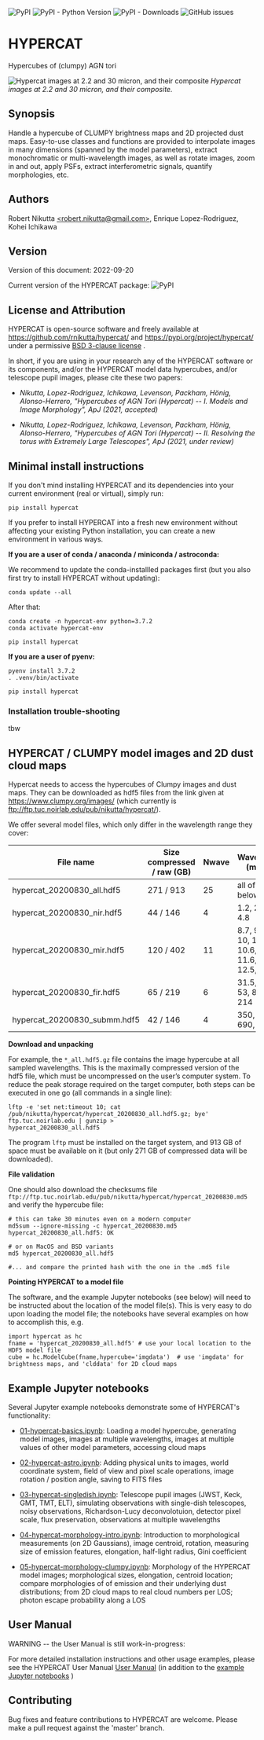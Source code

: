 ![PyPI](https://img.shields.io/pypi/v/hypercat)
![PyPI - Python Version](https://img.shields.io/badge/dynamic/json?url=https%3A%2F%2Fpypi.org%2Fpypi%2Fhypercat%2Fjson&query=info.requires_python&label=python)
![PyPI - Downloads](https://img.shields.io/pypi/dm/hypercat)
![GitHub issues](https://img.shields.io/github/issues/rnikutta/hypercat)


# HYPERCAT

Hypercubes of (clumpy) AGN tori

![Hypercat images at 2.2 and 30 micron, and their composite](./rgb.png)
*Hypercat images at 2.2 and 30 micron, and their composite.*

## Synopsis

Handle a hypercube of CLUMPY brightness maps and 2D projected dust
maps. Easy-to-use classes and functions are provided to interpolate
images in many dimensions (spanned by the model parameters), extract
monochromatic or multi-wavelength images, as well as rotate images,
zoom in and out, apply PSFs, extract interferometric signals, quantify
morphologies, etc.

## Authors

Robert Nikutta [\<robert.nikutta@gmail.com\>](mailto:robert.nikutta@gmail.com), Enrique Lopez-Rodriguez, Kohei Ichikawa

## Version

Version of this document: 2022-09-20

Current version of the HYPERCAT package: ![PyPI](https://img.shields.io/pypi/v/hypercat)

## License and Attribution

HYPERCAT is open-source software and freely available at
https://github.com/rnikutta/hypercat/ and
https://pypi.org/project/hypercat/ under a permissive [BSD 3-clause
license](./LICENSE) .

In short, if you are using in your research any of the HYPERCAT
software or its components, and/or the HYPERCAT model data hypercubes,
and/or telescope pupil images, please cite these two papers:

- *Nikutta, Lopez-Rodriguez, Ichikawa, Levenson, Packham, Hönig,
  Alonso-Herrero, "Hypercubes of AGN Tori (Hypercat) -- I. Models and
  Image Morphology", ApJ (2021, accepted)*

- *Nikutta, Lopez-Rodriguez, Ichikawa, Levenson, Packham, Hönig,
  Alonso-Herrero, "Hypercubes of AGN Tori (Hypercat) -- II. Resolving
  the torus with Extremely Large Telescopes", ApJ (2021, under
  review)*


## Minimal install instructions

If you don't mind installing HYPERCAT and its dependencies into your
current environment (real or virtual), simply run:

```
pip install hypercat
```


If you prefer to install HYPERCAT into a fresh new environment without affecting your existing Python installation, you can create a new environment in various ways.

**If you are a user of conda / anaconda / miniconda / astroconda:**

We recommend to update the conda-installled packages first (but you also first try to install HYPERCAT without updating):

```
conda update --all
```

After that:

```
conda create -n hypercat-env python=3.7.2
conda activate hypercat-env

pip install hypercat
```

**If you are a user of pyenv:**

```
pyenv install 3.7.2
. .venv/bin/activate

pip install hypercat
```

### Installation trouble-shooting

tbw

## HYPERCAT / CLUMPY model images and 2D dust cloud maps

Hypercat needs to access the hypercubes of Clumpy images and dust
maps. They can be downloaded as hdf5 files from the link given at
https://www.clumpy.org/images/ (which currently is
ftp://ftp.tuc.noirlab.edu/pub/nikutta/hypercat/).

We offer several model files, which only differ in the wavelength range they cover:

|File name                     | Size compressed / raw (GB) | Nwave | Wavelengths (micron) |
|------------------------------|----------------------------|-------|----------------------|
| hypercat_20200830_all.hdf5   | 271 / 913                  | 25    | all of the below     | 
| hypercat_20200830_nir.hdf5   |  44 / 146                  |  4    | 1.2, 2.2, 3.5, 4.8   | 
| hypercat_20200830_mir.hdf5   | 120 / 402                  | 11    | 8.7, 9.3, 9.8, 10, 10.3, 10.6, 11.3, 11.6, 12, 12.5, 18.5 | 
| hypercat_20200830_fir.hdf5   |  65 / 219                  |  6    | 31.5, 37.1, 53, 89, 154, 214 | 
| hypercat_20200830_submm.hdf5 |  42 / 146                  |  4    | 350, 460, 690, 945   | 


**Download and unpacking**

For example, the `*_all.hdf5.gz` file contains the image hypercube at
all sampled wavelengths. This is the maximally compressed version of
the hdf5 file, which must be uncompressed on the user’s computer
system. To reduce the peak storage required on the target computer,
both steps can be executed in one go (all commands in a single line):

```
lftp -e 'set net:timeout 10; cat /pub/nikutta/hypercat/hypercat_20200830_all.hdf5.gz; bye' ftp.tuc.noirlab.edu | gunzip >
hypercat_20200830_all.hdf5
```

The program `lftp` must be installed on the target system, and 913 GB
of space must be available on it (but only 271 GB of compressed data
will be downloaded).


**File validation**

One should also download the checksums file
`ftp://ftp.tuc.noirlab.edu/pub/nikutta/hypercat/hypercat_20200830.md5`
and verify the hypercube file:

```
# this can take 30 minutes even on a modern computer
md5sum --ignore-missing -c hypercat_20200830.md5
hypercat_20200830_all.hdf5: OK

# or on MacOS and BSD variants
md5 hypercat_20200830_all.hdf5

#... and compare the printed hash with the one in the .md5 file
```

**Pointing HYPERCAT to a model file**

The software, and the example Jupyter notebooks (see below) will need
to be instructed about the location of the model file(s). This is very
easy to do upon loading the model file; the notebooks have several
examples on how to accomplish this, e.g.

```
import hypercat as hc
fname = 'hypercat_20200830_all.hdf5' # use your local location to the HDF5 model file
cube = hc.ModelCube(fname,hypercube='imgdata')  # use 'imgdata' for brightness maps, and 'clddata' for 2D cloud maps
```

## Example Jupyter notebooks

Several Jupyter example notebooks demonstrate some of HYPERCAT's functionality:

- [01-hypercat-basics.ipynb](https://github.com/rnikutta/hypercat/tree/master/examples/01-hypercat-basics.ipynb):
  Loading a model hypercube, generating model images, images at
  multiple wavelengths, images at multiple values of other model
  parameters, accessing cloud maps

- [02-hypercat-astro.ipynb](https://github.com/rnikutta/hypercat/tree/master/examples/02-hypercat-astro.ipynb):
  Adding physical units to images, world coordinate system, field of
  view and pixel scale operations, image rotation / position angle,
  saving to FITS files

- [03-hypercat-singledish.ipynb](https://github.com/rnikutta/hypercat/tree/master/examples/03-hypercat-singledish.ipynb):
  Telescope pupil images (JWST, Keck, GMT, TMT, ELT), simulating
  observations with single-dish telescopes, noisy observations,
  Richardson-Lucy deconvolotuion, detector pixel scale, flux
  preservation, observations at multiple wavelengths

- [04-hypercat-morphology-intro.ipynb](https://github.com/rnikutta/hypercat/tree/master/examples/05-hypercat-morphology-intro.ipynb):
  Introduction to morphological measurements (on 2D Gaussians), image
  centroid, rotation, measuring size of emission features, elongation,
  half-light radius, Gini coefficient

- [05-hypercat-morphology-clumpy.ipynb](https://github.com/rnikutta/hypercat/tree/master/examples/05-hypercat-morphology-clumpy.ipynb):
  Morphology of the HYPERCAT model images; morphological sizes,
  elongation, centroid location; compare morphologies of of emission
  and their underlying dust distributions; from 2D cloud maps to real
  cloud numbers per LOS; photon escape probability along a LOS


## User Manual

WARNING -- the User Manual is still work-in-progress:

For more detailed installation instructions and other usage examples,
please see the HYPERCAT User Manual [User Manual](./docs/manual/) (in
addition to the [example Jupyter notebooks](./examples/) )

## Contributing

Bug fixes and feature contributions to HYPERCAT are welcome. Please
make a pull request against the 'master' branch.
